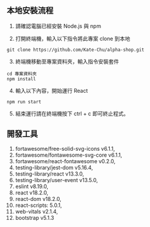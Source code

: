## 本地安裝流程

1. 請確認電腦已經安裝 Node.js 與 npm

2. 打開終端機，輸入以下指令將此專案 clone 到本地

```
git clone https://github.com/Kate-Chu/alpha-shop.git
```

3. 終端機移動至專案資料夾，輸入指令安裝套件

```
cd 專案資料夾
npm install
```

4. 輸入以下內容，開始運行 React

```
npm run start
```

5. 結束運行請在終端機按下 ctrl + c 即可終止程式。

## 開發工具

1. fortawesome/free-solid-svg-icons v6.1.1,
2. fortawesome/fontawesome-svg-core v6.1.1,
3. fortawesome/react-fontawesome v0.2.0,
4. testing-library/jest-dom v5.16.4,
5. testing-library/react v13.3.0,
6. testing-library/user-event v13.5.0,
7. eslint v8.19.0,
8. react v18.2.0,
9. react-dom v18.2.0,
10. react-scripts: 5.0.1,
11. web-vitals v2.1.4,
12. bootstrap v5.1.3
